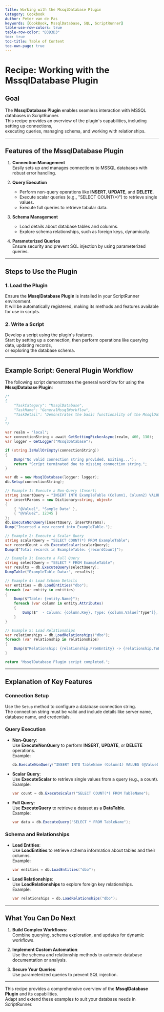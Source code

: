 ```yaml
---
Title: Working with the MssqlDatabase Plugin  
Category: Cookbook  
Author: Peter van de Pas  
keywords: [CookBook, MssqlDatabase, SQL, ScriptRunner]  
table-use-row-colors: true  
table-row-color: "D3D3D3"  
toc: true  
toc-title: Table of Content  
toc-own-page: true
---
```


# Recipe: Working with the MssqlDatabase Plugin

## Goal

The **MssqlDatabase Plugin** enables seamless interaction with MSSQL databases in ScriptRunner.  
This recipe provides an overview of the plugin's capabilities, including setting up connections,  
executing queries, managing schema, and working with relationships.

---

## Features of the MssqlDatabase Plugin

1. **Connection Management**  
   Easily sets up and manages connections to MSSQL databases with robust error handling.

2. **Query Execution**
    - Perform non-query operations like **INSERT**, **UPDATE**, and **DELETE**.
    - Execute scalar queries (e.g., "SELECT COUNT(*)") to retrieve single values.
    - Execute full queries to retrieve tabular data.

3. **Schema Management**
    - Load details about database tables and columns.
    - Explore schema relationships, such as foreign keys, dynamically.

4. **Parameterized Queries**  
   Ensure security and prevent SQL injection by using parameterized queries.

---

## Steps to Use the Plugin

### 1. Load the Plugin

Ensure the **MssqlDatabase Plugin** is installed in your ScriptRunner environment.  
It will be automatically registered, making its methods and features available for use in scripts.

### 2. Write a Script

Develop a script using the plugin's features.  
Start by setting up a connection, then perform operations like querying data, updating records,  
or exploring the database schema.

---

## Example Script: General Plugin Workflow

The following script demonstrates the general workflow for using the **MssqlDatabase Plugin**:

```csharp
/*
{
    "TaskCategory": "MssqlDatabase",
    "TaskName": "GeneralMssqlWorkflow",
    "TaskDetail": "Demonstrates the basic functionality of the MssqlDatabase Plugin"
}
*/

var realm = "local";
var connectionString = await GetSettingPickerAsync(realm, 460, 130);
var logger = GetLogger("MssqlDatabase");

if (string.IsNullOrEmpty(connectionString))
{
    Dump("No valid connection string provided. Exiting...");
    return "Script terminated due to missing connection string.";
}

var db = new MssqlDatabase(logger: logger);
db.Setup(connectionString);

// Example 1: Execute a Non-Query (Insert)
string insertQuery = "INSERT INTO ExampleTable (Column1, Column2) VALUES (@Value1, @Value2)";
var insertParams = new Dictionary<string, object>
{
    { "@Value1", "Sample Data" },
    { "@Value2", 12345 }
};
db.ExecuteNonQuery(insertQuery, insertParams);
Dump("Inserted a new record into ExampleTable.");

// Example 2: Execute a Scalar Query
string scalarQuery = "SELECT COUNT(*) FROM ExampleTable";
var recordCount = db.ExecuteScalar(scalarQuery);
Dump($"Total records in ExampleTable: {recordCount}");

// Example 3: Execute a Full Query
string selectQuery = "SELECT * FROM ExampleTable";
var results = db.ExecuteQuery(selectQuery);
DumpTable("ExampleTable Data:", results);

// Example 4: Load Schema Details
var entities = db.LoadEntities("dbo");
foreach (var entity in entities)
{
    Dump($"Table: {entity.Name}");
    foreach (var column in entity.Attributes)
    {
        Dump($"  - Column: {column.Key}, Type: {column.Value["Type"]}, Nullable: {column.Value["IsNullable"]}");
    }
}

// Example 5: Load Relationships
var relationships = db.LoadRelationships("dbo");
foreach (var relationship in relationships)
{
    Dump($"Relationship: {relationship.FromEntity} -> {relationship.ToEntity} via {relationship.Key}");
}

return "MssqlDatabase Plugin script completed.";
```

---

## Explanation of Key Features

### Connection Setup

Use the `Setup` method to configure a database connection string.  
The connection string must be valid and include details like server name, database name, and credentials.

### Query Execution

- **Non-Query**:  
  Use **ExecuteNonQuery** to perform **INSERT**, **UPDATE**, or **DELETE** operations.  
  Example:
  ```csharp
  db.ExecuteNonQuery("INSERT INTO TableName (Column1) VALUES (@Value)", new Dictionary<string, object> { { "@Value", "Data" } });
  ```

- **Scalar Query**:  
  Use **ExecuteScalar** to retrieve single values from a query (e.g., a count).  
  Example:
  ```csharp
  var count = db.ExecuteScalar("SELECT COUNT(*) FROM TableName");
  ```

- **Full Query**:  
  Use **ExecuteQuery** to retrieve a dataset as a **DataTable**.  
  Example:
  ```csharp
  var data = db.ExecuteQuery("SELECT * FROM TableName");
  ```

### Schema and Relationships

- **Load Entities**:  
  Use **LoadEntities** to retrieve schema information about tables and their columns.  
  Example:
  ```csharp
  var entities = db.LoadEntities("dbo");
  ```

- **Load Relationships**:  
  Use **LoadRelationships** to explore foreign key relationships.  
  Example:
  ```csharp
  var relationships = db.LoadRelationships("dbo");
  ```

---

## What You Can Do Next

1. **Build Complex Workflows**:  
   Combine querying, schema exploration, and updates for dynamic workflows.

2. **Implement Custom Automation**:  
   Use the schema and relationship methods to automate database documentation or analysis.

3. **Secure Your Queries**:  
   Use parameterized queries to prevent SQL injection.

---

This recipe provides a comprehensive overview of the **MssqlDatabase Plugin** and its capabilities.  
Adapt and extend these examples to suit your database needs in ScriptRunner.
